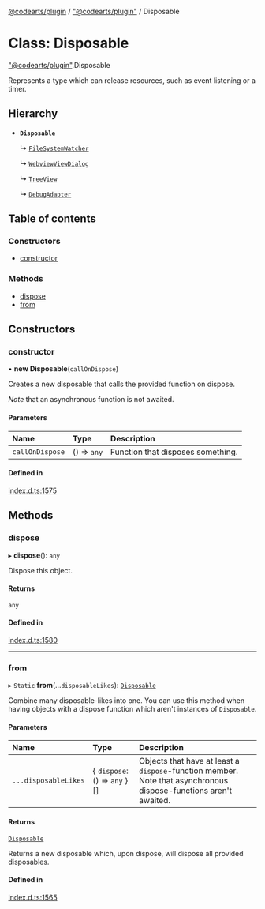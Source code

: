 [@codearts/plugin](../README.md) / ["@codearts/plugin"](../modules/_codearts_plugin_.md) / Disposable

# Class: Disposable

["@codearts/plugin"](../modules/_codearts_plugin_.md).Disposable

Represents a type which can release resources, such
as event listening or a timer.

## Hierarchy

- **`Disposable`**

  ↳ [`FileSystemWatcher`](../interfaces/codearts_plugin_.FileSystemWatcher.md)

  ↳ [`WebviewViewDialog`](../interfaces/codearts_plugin_.WebviewViewDialog.md)

  ↳ [`TreeView`](../interfaces/codearts_plugin_.TreeView.md)

  ↳ [`DebugAdapter`](../interfaces/codearts_plugin_.DebugAdapter.md)

## Table of contents

### Constructors

- [constructor](codearts_plugin_.Disposable.md#constructor)

### Methods

- [dispose](codearts_plugin_.Disposable.md#dispose)
- [from](codearts_plugin_.Disposable.md#from)

## Constructors

### constructor

• **new Disposable**(`callOnDispose`)

Creates a new disposable that calls the provided function
on dispose.

*Note* that an asynchronous function is not awaited.

#### Parameters

| Name | Type | Description |
| :------ | :------ | :------ |
| `callOnDispose` | () => `any` | Function that disposes something. |

#### Defined in

[index.d.ts:1575](https://github.com/huaweicloud/cloudide-plugin-api/blob/03b481c/index.d.ts#L1575)

## Methods

### dispose

▸ **dispose**(): `any`

Dispose this object.

#### Returns

`any`

#### Defined in

[index.d.ts:1580](https://github.com/huaweicloud/cloudide-plugin-api/blob/03b481c/index.d.ts#L1580)

___

### from

▸ `Static` **from**(...`disposableLikes`): [`Disposable`](codearts_plugin_.Disposable.md)

Combine many disposable-likes into one. You can use this method when having objects with
a dispose function which aren't instances of `Disposable`.

#### Parameters

| Name | Type | Description |
| :------ | :------ | :------ |
| `...disposableLikes` | { `dispose`: () => `any`  }[] | Objects that have at least a `dispose`-function member. Note that asynchronous dispose-functions aren't awaited. |

#### Returns

[`Disposable`](codearts_plugin_.Disposable.md)

Returns a new disposable which, upon dispose, will
dispose all provided disposables.

#### Defined in

[index.d.ts:1565](https://github.com/huaweicloud/cloudide-plugin-api/blob/03b481c/index.d.ts#L1565)
